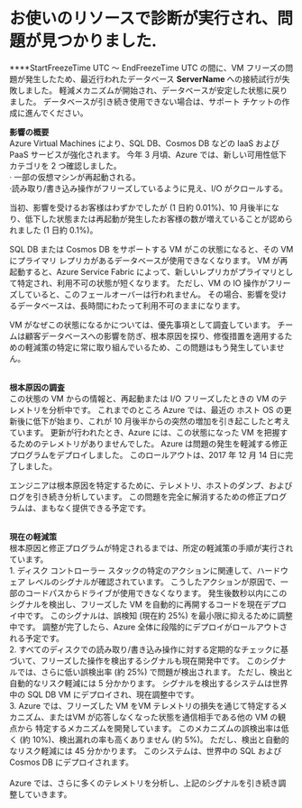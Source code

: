 <properties
    pageTitle="Database Connectivity issue due to frozen VM detected"
    description="IsFronzenVM"
    infoBubbleText="最近の接続で問題が見つかりました。 右側の詳細を参照してください。"
    service="microsoft.sql"
    resource="servers"
    authors="hsuyiting"
    displayOrder=""
    articleId="IsFrozenVm_A4F4CB4A-E3C6-4001-B3D3-278FD7FC70EA"
    diagnosticScenario=""
    selfHelpType="rca"
    supportTopicIds=""
    resourceTags=""
    productPesIds=""
    cloudEnvironments="public"
/>
# <a name="we-ran-diagnostics-on-your-resource-and-found-an-issue"></a>お使いのリソースで診断が実行され、問題が見つかりました.

<!--issueDescription-->
****<!--$StartFreezeTime-->StartFreezeTime<!--$StartFreezeTime--> UTC ～ <!--$EndFreezeTime--> EndFreezeTime <!--$EndFreezeTime--> UTC の間に、VM フリーズの問題が発生したため、最近行われたデータベース **<!--$ServerName--> ServerName <!--/$ServerName-->** への接続試行が失敗しました。 軽減メカニズムが開始され、データベースが安定した状態に戻りました。 データベースが引き続き使用できない場合は、サポート チケットの作成に進んでください。
<!--/issueDescription-->

**影響の概要**<br>
Azure Virtual Machines により、SQL DB、Cosmos DB などの IaaS および PaaS サービスが強化されます。 今年 3 月頃、Azure では、新しい可用性低下カテゴリを 2 つ確認しました。<br>
  · 一部の仮想マシンが再起動される。<br>
  ·読み取り/書き込み操作がフリーズしているように見え、I/O がクロールする。<br>

当初、影響を受けるお客様はわずかでしたが (1 日約 0.01%)、10 月後半になり、低下した状態または再起動が発生したお客様の数が増えていることが認められました (1 日約 0.1%)。<br>

SQL DB または Cosmos DB をサポートする VM がこの状態になると、その VM にプライマリ レプリカがあるデータベースが使用できなくなります。 VM が再起動すると、Azure Service Fabric によって、新しいレプリカがプライマリとして特定され、利用不可の状態が短くなります。 ただし、VM の IO 操作がフリーズしていると、このフェールオーバーは行われません。 その場合、影響を受けるデータベースは、長時間にわたって利用不可のままになります。<br>

VM がなぜこの状態になるかについては、優先事項として調査しています。 チームは顧客データベースへの影響を防ぎ、根本原因を探り、修復措置を適用するための軽減策の特定に常に取り組んでいるため、この問題はもう発生していません。<br><br>

**根本原因の調査**<br>
この状態の VM からの情報と、再起動または I/O フリーズしたときの VM のテレメトリを分析中です。 これまでのところ Azure では、最近の ホスト OS の更新後に低下が始まり、これが 10 月後半からの突然の増加を引き起こしたと考えています。 更新が行われたとき、Azure には、この状態になった VM を把握するためのテレメトリがありませんでした。 Azure は問題の発生を軽減する修正プログラムをデプロイしました。 このロールアウトは、2017 年 12 月 14 日に完了しました。<br>

エンジニアは根本原因を特定するために、テレメトリ、ホストのダンプ、およびログを引き続き分析しています。 この問題を完全に解消するための修正プログラムは、まもなく提供できる予定です。<br><br>

**現在の軽減策**<br>
根本原因と修正プログラムが特定されるまでは、所定の軽減策の手順が実行されています。<br>
    1. ディスク コントローラー スタックの特定のアクションに関連して、ハードウェア レベルのシグナルが確認されています。 こうしたアクションが原因で、一部のコードパスからドライブが使用できなくなります。 発生後数秒以内にこのシグナルを検出し、フリーズした VM を自動的に再開するコードを現在デプロイ中です。 このシグナルは、誤検知 (現在約 25%) を最小限に抑えるために調整中です。 調整が完了したら、Azure 全体に段階的にデプロイがロールアウトされる予定です。<br>
    2. すべてのディスクでの読み取り/書き込み操作に対する定期的なチェックに基づいて、フリーズした操作を検出するシグナルも現在開発中です。 このシグナルでは、さらに低い誤検出率 (約 25%) で問題が検出されます。 ただし、検出と自動的なリスク軽減には 5 分かかります。 シグナルを検出するシステムは世界中の SQL DB VM にデプロイされ、現在調整中です。<br>
    3. Azure では、フリーズした VM をVM テレメトリの損失を通じて特定するメカニズム、またはVM が応答しなくなった状態を通信相手である他の VM の観点から 特定するメカニズムを開発しています。 このメカニズムの誤検出率は低く (約 10%)、検出漏れの率も高くありません (約 5%)。 ただし、検出と自動的なリスク軽減には 45 分かかります。 このシステムは、世界中の SQL および Cosmos DB にデプロイされます。<br><br>
Azure では、さらに多くのテレメトリを分析し、上記のシグナルを引き続き調整していきます。<br>
